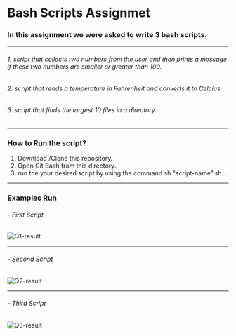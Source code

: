 # Bash Scripts Assignmet

###  In this assignment we were asked to write 3 bash scripts.
------------
###### 1. script that collects two numbers from the user and then prints a message if these two numbers are smaller or greater than 100.

###### 2. script that reads a temperature in Fahrenheit and converts it to Celcius.

###### 3. script that finds the largest 10 files in a directory.
------------
### How to Run the script?
1. Download /Clone this repository.
2. Open Git Bash from this directory.
3. run the your desired script by using the command sh "script-name".sh .
------------
### Examples Run
###### - First Script
![Q1-result](https://user-images.githubusercontent.com/40535130/202861241-5e577c35-e04c-452a-8934-7f417d56a4b0.jpg)

------------

###### - Second Script
![Q2-result](https://user-images.githubusercontent.com/40535130/202861358-44139561-d96d-4167-9c21-af86d02423d2.jpg)


------------

###### - Third Script
![Q3-result](https://user-images.githubusercontent.com/40535130/202861378-97c5268d-9e98-40cb-b373-8de5d6f26543.jpg)
